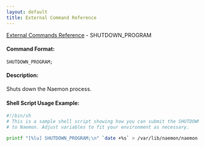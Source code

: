 ```yaml
---
layout: default
title: External Command Reference
---
```


<!--
************************************************
* AUTO GENERATED PAGE - USE ./update SCRIPT
************************************************
-->

<span class="glyphicon glyphicon-arrow-up"></span><a href="index.html"> External Commands Reference</a> - SHUTDOWN_PROGRAM<br>

#### Command Format:

`SHUTDOWN_PROGRAM;`

#### Description:

Shuts down the Naemon process.

#### Shell Script Usage Example:

```sh
#!/bin/sh
# This is a sample shell script showing how you can submit the SHUTDOWN_PROGRAM command
# to Naemon. Adjust variables to fit your environment as necessary.

printf "[%lu] SHUTDOWN_PROGRAM;\n" `date +%s` > /var/lib/naemon/naemon.cmd
```
